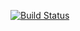 [![Build Status](https://travis-ci.org/yuriferretti/FastlaneDeploy.svg?branch=master)](https://travis-ci.org/yuriferretti/FastlaneDeploy)

